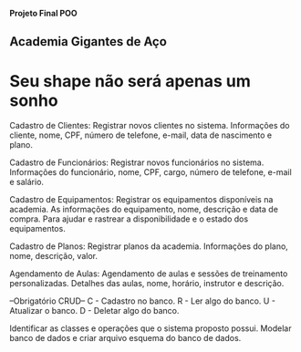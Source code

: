 __Projeto Final POO__

## Academia Gigantes de Aço
# Seu shape não será apenas um sonho

Cadastro de Clientes: Registrar novos clientes no sistema. Informações do cliente, nome, CPF, número de telefone, e-mail, data de nascimento e plano.

Cadastro de Funcionários: Registrar novos funcionários no sistema. Informações do funcionário, nome, CPF, cargo, número de telefone, e-mail  e salário.

Cadastro de Equipamentos: Registrar os equipamentos disponíveis na academia. As informações do equipamento, nome, descrição e data de compra. Para ajudar e rastrear a disponibilidade e o estado dos equipamentos.

Cadastro de Planos: Registrar planos da academia. Informações do plano, nome, descrição, valor.

Agendamento de Aulas: Agendamento de aulas e sessões de treinamento personalizadas. Detalhes das aulas, nome, horário, instrutor e descrição.

–Obrigatório CRUD–
C - Cadastro no banco.
R - Ler algo do banco.
U - Atualizar o banco.
D - Deletar algo do banco.

Identificar as classes e operações que o sistema proposto possui.
Modelar banco de dados e criar arquivo esquema do banco de dados.
